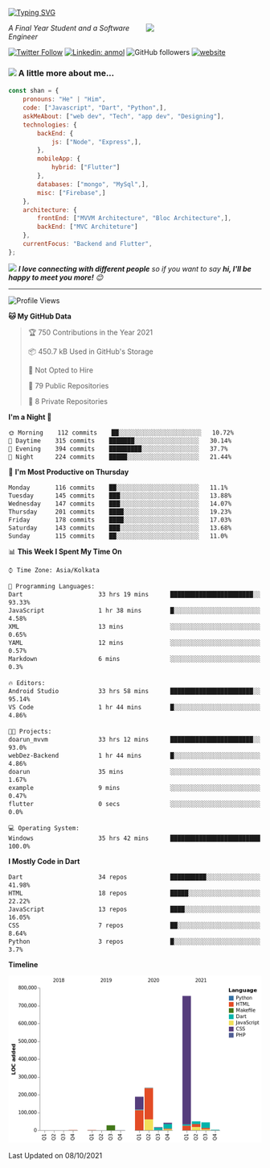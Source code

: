 <!-- <h2>नमस्ते (Namaste)🙏🏻, I'm Shan Shaji! <img src="https://media.giphy.com/media/12oufCB0MyZ1Go/giphy.gif" width="50"></h2> -->
[![Typing SVG](https://readme-typing-svg.herokuapp.com?lines=Hey%2C+I'm+Shan;I+am+a+Full+Stack+Developer)](https://git.io/typing-svg)

<img align='right' src="https://media.giphy.com/media/M9gbBd9nbDrOTu1Mqx/giphy.gif" width="230">
<p><em>A Final Year Student and a Software Engineer</em></p>

[![Twitter Follow](https://img.shields.io/twitter/follow/shan__shaji?style=flat)](https://twitter.com/intent/follow?screen_name=shan__shaji)
[![Linkedin: anmol](https://img.shields.io/badge/shan-shaji?style=flat-square&logo=Linkedin&logoColor=white&link=https://www.linkedin.com/in/shan-shaji/)](https://www.linkedin.com/in/shan-shaji/)
![GitHub followers](https://img.shields.io/github/followers/shan-shaji?label=Follow&style=social)
[![website](https://img.shields.io/badge/Website-46a2f1.svg?&style=flat-square&logo=Google-Chrome&logoColor=white&link=http://shan-shaji.github.io/)](http://shan-shaji.github.io/)



### <img src="https://media.giphy.com/media/VgCDAzcKvsR6OM0uWg/giphy.gif" width="50"> A little more about me...  

```javascript
const shan = {
    pronouns: "He" | "Him",
    code: ["Javascript", "Dart", "Python",],
    askMeAbout: ["web dev", "Tech", "app dev", "Designing"],
    technologies: {
        backEnd: {
            js: ["Node", "Express",],
        },
        mobileApp: {
            hybrid: ["Flutter"]
        },
        databases: ["mongo", "MySql",],
        misc: ["Firebase",]
    },
    architecture: {
        frontEnd: ["MVVM Architecture", "Bloc Architecture",],
        backEnd: ["MVC Architeture"]
    },
    currentFocus: "Backend and Flutter",
};
```

<img src="https://media.giphy.com/media/LnQjpWaON8nhr21vNW/giphy.gif" width="60"> <em><b>I love connecting with different people</b> so if you want to say <b>hi, I'll be happy to meet you more!</b> 😊</em>

---
<!--START_SECTION:waka-->
![Profile Views](http://img.shields.io/badge/Profile%20Views-29-blue)

**🐱 My GitHub Data** 

> 🏆 750 Contributions in the Year 2021
 > 
> 📦 450.7 kB Used in GitHub's Storage 
 > 
> 🚫 Not Opted to Hire
 > 
> 📜 79 Public Repositories 
 > 
> 🔑 8 Private Repositories  
 > 
**I'm a Night 🦉** 

```text
🌞 Morning    112 commits    ██░░░░░░░░░░░░░░░░░░░░░░░   10.72% 
🌆 Daytime    315 commits    ███████░░░░░░░░░░░░░░░░░░   30.14% 
🌃 Evening    394 commits    █████████░░░░░░░░░░░░░░░░   37.7% 
🌙 Night      224 commits    █████░░░░░░░░░░░░░░░░░░░░   21.44%

```
📅 **I'm Most Productive on Thursday** 

```text
Monday       116 commits    ██░░░░░░░░░░░░░░░░░░░░░░░   11.1% 
Tuesday      145 commits    ███░░░░░░░░░░░░░░░░░░░░░░   13.88% 
Wednesday    147 commits    ███░░░░░░░░░░░░░░░░░░░░░░   14.07% 
Thursday     201 commits    ████░░░░░░░░░░░░░░░░░░░░░   19.23% 
Friday       178 commits    ████░░░░░░░░░░░░░░░░░░░░░   17.03% 
Saturday     143 commits    ███░░░░░░░░░░░░░░░░░░░░░░   13.68% 
Sunday       115 commits    ██░░░░░░░░░░░░░░░░░░░░░░░   11.0%

```


📊 **This Week I Spent My Time On** 

```text
⌚︎ Time Zone: Asia/Kolkata

💬 Programming Languages: 
Dart                     33 hrs 19 mins      ███████████████████████░░   93.33% 
JavaScript               1 hr 38 mins        █░░░░░░░░░░░░░░░░░░░░░░░░   4.58% 
XML                      13 mins             ░░░░░░░░░░░░░░░░░░░░░░░░░   0.65% 
YAML                     12 mins             ░░░░░░░░░░░░░░░░░░░░░░░░░   0.57% 
Markdown                 6 mins              ░░░░░░░░░░░░░░░░░░░░░░░░░   0.3%

🔥 Editors: 
Android Studio           33 hrs 58 mins      ███████████████████████░░   95.14% 
VS Code                  1 hr 44 mins        █░░░░░░░░░░░░░░░░░░░░░░░░   4.86%

🐱‍💻 Projects: 
doarun_mvvm              33 hrs 12 mins      ███████████████████████░░   93.0% 
webDez-Backend           1 hr 44 mins        █░░░░░░░░░░░░░░░░░░░░░░░░   4.86% 
doarun                   35 mins             ░░░░░░░░░░░░░░░░░░░░░░░░░   1.67% 
example                  9 mins              ░░░░░░░░░░░░░░░░░░░░░░░░░   0.47% 
flutter                  0 secs              ░░░░░░░░░░░░░░░░░░░░░░░░░   0.0%

💻 Operating System: 
Windows                  35 hrs 42 mins      █████████████████████████   100.0%

```

**I Mostly Code in Dart** 

```text
Dart                     34 repos            ██████████░░░░░░░░░░░░░░░   41.98% 
HTML                     18 repos            █████░░░░░░░░░░░░░░░░░░░░   22.22% 
JavaScript               13 repos            ████░░░░░░░░░░░░░░░░░░░░░   16.05% 
CSS                      7 repos             ██░░░░░░░░░░░░░░░░░░░░░░░   8.64% 
Python                   3 repos             █░░░░░░░░░░░░░░░░░░░░░░░░   3.7%

```


**Timeline**

![Chart not found](https://raw.githubusercontent.com/shan-shaji/shan-shaji/master/charts/bar_graph.png) 


 Last Updated on 08/10/2021
<!--END_SECTION:waka-->

